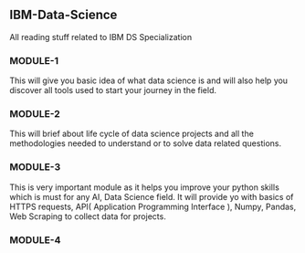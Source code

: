 ## IBM-Data-Science
All reading stuff related to IBM DS Specialization

### MODULE-1 
This will give you basic idea of what data science is and will also help you discover all tools used to start your journey in the field.

### MODULE-2
This will brief about life cycle of data science projects and all the methodologies needed to understand or to solve data related questions.

### MODULE-3
This is very important module as it helps you improve your python skills which is must for any AI, Data Science field. It will provide yo with basics of HTTPS requests, API( Application Programming Interface ), Numpy, Pandas, Web Scraping to collect data for projects.

### MODULE-4
